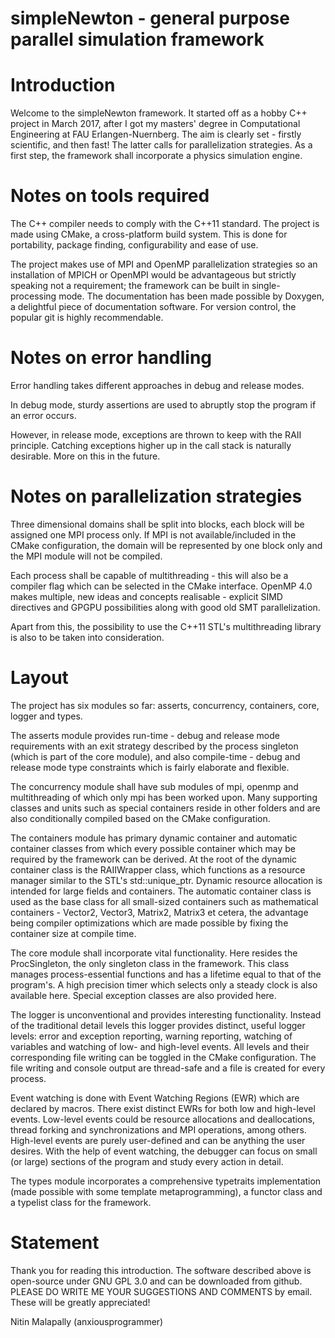 # simpleNewton -  general purpose parallel simulation framework

# Introduction

Welcome to the simpleNewton framework. It started off as a hobby C++ project in March 2017, after I got my masters' degree in Computational Engineering at FAU Erlangen-Nuernberg. The aim is clearly set - firstly scientific, and then fast! The latter calls for parallelization strategies. As a first step, the framework shall incorporate a physics simulation engine.

# Notes on tools required

The C++ compiler needs to comply with the C++11 standard. The project is made using CMake, a cross-platform build system. This 
is done for portability, package finding, configurability and ease of use. 

The project makes use of MPI and OpenMP parallelization strategies so an installation of MPICH or OpenMPI would be advantageous but strictly speaking not a requirement; the framework can be built in single-processing mode. The documentation has been made possible by Doxygen, a delightful piece of documentation software. For version control, the popular git is highly recommendable.

# Notes on error handling

Error handling takes different approaches in debug and release modes. 

In debug mode, sturdy assertions are used to abruptly stop the program if an error occurs. 

However, in release mode, exceptions are thrown to keep with the RAII principle. Catching exceptions higher up in the call stack is naturally desirable. More on this in the future.

# Notes on parallelization strategies

Three dimensional domains shall be split into blocks, each block will be assigned one MPI process only. If MPI is not available/included in the CMake configuration, the domain will be represented by one block only and the MPI module will not 
be compiled. 

Each process shall be capable of multithreading - this will also be a compiler flag which can be selected in the CMake interface. OpenMP 4.0 makes multiple, new ideas and concepts realisable - explicit SIMD directives and GPGPU possibilities along with good old SMT parallelization.

Apart from this, the possibility to use the C++11 STL's multithreading library is also to be taken into consideration.

# Layout

The project has six modules so far: asserts, concurrency, containers, core, logger and types.

The asserts module provides run-time - debug and release mode requirements with an exit strategy described by the process 
singleton (which is part of the core module), and also compile-time - debug and release mode type constraints which is 
fairly elaborate and flexible.

The concurrency module shall have sub modules of mpi, openmp and multithreading of which only mpi has been worked upon. 
Many supporting classes and units such as special containers reside in other folders and are also conditionally compiled 
based on the CMake configuration.

The containers module has primary dynamic container and automatic container classes from which every possible container which 
may be required by the framework can be derived.
	At the root of the dynamic container class is the RAIIWrapper class, which functions as a resource manager similar to the 
STL's std::unique_ptr. Dynamic resource allocation is intended for large fields and containers. 
  The automatic container class is used as the base class for all small-sized containers such as mathematical containers - 
Vector2, Vector3, Matrix2, Matrix3 et cetera, the advantage being compiler optimizations which are made possible by fixing 
the container size at compile time.
	
The core module shall incorporate vital functionality. Here resides the ProcSingleton, the only singleton class in the framework. 
This class manages process-essential functions and has a lifetime equal to that of the program's.  A high precision timer which 
selects only a steady clock is also available here. Special exception classes are also provided here.

The logger is unconventional and provides interesting functionality. Instead of the traditional detail levels this logger 
provides distinct, useful logger levels: error and exception reporting, warning reporting, watching of variables and watching 
of low- and high-level events. All levels and their corresponding file writing can be toggled in the CMake configuration. 
The file writing and console output are thread-safe and a file is created for every process.

Event watching is done with Event Watching Regions (EWR) which are declared by macros. There exist distinct EWRs for both 
low and high-level  events. Low-level events could be resource allocations and deallocations, thread forking and 
synchronizations and MPI operations, among others. High-level events are purely user-defined and can be anything the user 
desires. With the help of event watching, the debugger can focus on small (or large) sections of the program and study every 
action in detail.
	
The types module incorporates a comprehensive typetraits implementation (made possible with some template metaprogramming), a 
functor class and a typelist class for the framework.

# Statement

Thank you for reading this introduction. The software described above is open-source under GNU GPL 3.0 and can be downloaded 
from github. PLEASE DO WRITE ME YOUR SUGGESTIONS AND COMMENTS by email. These will be greatly appreciated!

Nitin Malapally (anxiousprogrammer)

